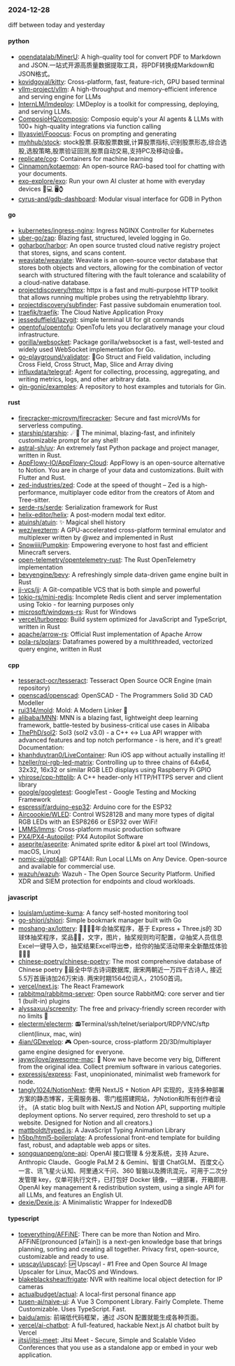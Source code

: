 ### 2024-12-28
diff between today and yesterday

#### python
* [opendatalab/MinerU](https://github.com/opendatalab/MinerU): A high-quality tool for convert PDF to Markdown and JSON.一站式开源高质量数据提取工具，将PDF转换成Markdown和JSON格式。
* [kovidgoyal/kitty](https://github.com/kovidgoyal/kitty): Cross-platform, fast, feature-rich, GPU based terminal
* [vllm-project/vllm](https://github.com/vllm-project/vllm): A high-throughput and memory-efficient inference and serving engine for LLMs
* [InternLM/lmdeploy](https://github.com/InternLM/lmdeploy): LMDeploy is a toolkit for compressing, deploying, and serving LLMs.
* [ComposioHQ/composio](https://github.com/ComposioHQ/composio): Composio equip's your AI agents & LLMs with 100+ high-quality integrations via function calling
* [lllyasviel/Fooocus](https://github.com/lllyasviel/Fooocus): Focus on prompting and generating
* [myhhub/stock](https://github.com/myhhub/stock): stock股票.获取股票数据,计算股票指标,识别股票形态,综合选股,选股策略,股票验证回测,股票自动交易,支持PC及移动设备。
* [replicate/cog](https://github.com/replicate/cog): Containers for machine learning
* [Cinnamon/kotaemon](https://github.com/Cinnamon/kotaemon): An open-source RAG-based tool for chatting with your documents.
* [exo-explore/exo](https://github.com/exo-explore/exo): Run your own AI cluster at home with everyday devices 📱💻 🖥️⌚
* [cyrus-and/gdb-dashboard](https://github.com/cyrus-and/gdb-dashboard): Modular visual interface for GDB in Python

#### go
* [kubernetes/ingress-nginx](https://github.com/kubernetes/ingress-nginx): Ingress NGINX Controller for Kubernetes
* [uber-go/zap](https://github.com/uber-go/zap): Blazing fast, structured, leveled logging in Go.
* [goharbor/harbor](https://github.com/goharbor/harbor): An open source trusted cloud native registry project that stores, signs, and scans content.
* [weaviate/weaviate](https://github.com/weaviate/weaviate): Weaviate is an open-source vector database that stores both objects and vectors, allowing for the combination of vector search with structured filtering with the fault tolerance and scalability of a cloud-native database​.
* [projectdiscovery/httpx](https://github.com/projectdiscovery/httpx): httpx is a fast and multi-purpose HTTP toolkit that allows running multiple probes using the retryablehttp library.
* [projectdiscovery/subfinder](https://github.com/projectdiscovery/subfinder): Fast passive subdomain enumeration tool.
* [traefik/traefik](https://github.com/traefik/traefik): The Cloud Native Application Proxy
* [jesseduffield/lazygit](https://github.com/jesseduffield/lazygit): simple terminal UI for git commands
* [opentofu/opentofu](https://github.com/opentofu/opentofu): OpenTofu lets you declaratively manage your cloud infrastructure.
* [gorilla/websocket](https://github.com/gorilla/websocket): Package gorilla/websocket is a fast, well-tested and widely used WebSocket implementation for Go.
* [go-playground/validator](https://github.com/go-playground/validator): 💯Go Struct and Field validation, including Cross Field, Cross Struct, Map, Slice and Array diving
* [influxdata/telegraf](https://github.com/influxdata/telegraf): Agent for collecting, processing, aggregating, and writing metrics, logs, and other arbitrary data.
* [gin-gonic/examples](https://github.com/gin-gonic/examples): A repository to host examples and tutorials for Gin.

#### rust
* [firecracker-microvm/firecracker](https://github.com/firecracker-microvm/firecracker): Secure and fast microVMs for serverless computing.
* [starship/starship](https://github.com/starship/starship): ☄🌌️ The minimal, blazing-fast, and infinitely customizable prompt for any shell!
* [astral-sh/uv](https://github.com/astral-sh/uv): An extremely fast Python package and project manager, written in Rust.
* [AppFlowy-IO/AppFlowy-Cloud](https://github.com/AppFlowy-IO/AppFlowy-Cloud): AppFlowy is an open-source alternative to Notion. You are in charge of your data and customizations. Built with Flutter and Rust.
* [zed-industries/zed](https://github.com/zed-industries/zed): Code at the speed of thought – Zed is a high-performance, multiplayer code editor from the creators of Atom and Tree-sitter.
* [serde-rs/serde](https://github.com/serde-rs/serde): Serialization framework for Rust
* [helix-editor/helix](https://github.com/helix-editor/helix): A post-modern modal text editor.
* [atuinsh/atuin](https://github.com/atuinsh/atuin): ✨ Magical shell history
* [wez/wezterm](https://github.com/wez/wezterm): A GPU-accelerated cross-platform terminal emulator and multiplexer written by @wez and implemented in Rust
* [Snowiiii/Pumpkin](https://github.com/Snowiiii/Pumpkin): Empowering everyone to host fast and efficient Minecraft servers.
* [open-telemetry/opentelemetry-rust](https://github.com/open-telemetry/opentelemetry-rust): The Rust OpenTelemetry implementation
* [bevyengine/bevy](https://github.com/bevyengine/bevy): A refreshingly simple data-driven game engine built in Rust
* [jj-vcs/jj](https://github.com/jj-vcs/jj): A Git-compatible VCS that is both simple and powerful
* [tokio-rs/mini-redis](https://github.com/tokio-rs/mini-redis): Incomplete Redis client and server implementation using Tokio - for learning purposes only
* [microsoft/windows-rs](https://github.com/microsoft/windows-rs): Rust for Windows
* [vercel/turborepo](https://github.com/vercel/turborepo): Build system optimized for JavaScript and TypeScript, written in Rust
* [apache/arrow-rs](https://github.com/apache/arrow-rs): Official Rust implementation of Apache Arrow
* [pola-rs/polars](https://github.com/pola-rs/polars): Dataframes powered by a multithreaded, vectorized query engine, written in Rust

#### cpp
* [tesseract-ocr/tesseract](https://github.com/tesseract-ocr/tesseract): Tesseract Open Source OCR Engine (main repository)
* [openscad/openscad](https://github.com/openscad/openscad): OpenSCAD - The Programmers Solid 3D CAD Modeller
* [rui314/mold](https://github.com/rui314/mold): Mold: A Modern Linker 🦠
* [alibaba/MNN](https://github.com/alibaba/MNN): MNN is a blazing fast, lightweight deep learning framework, battle-tested by business-critical use cases in Alibaba
* [ThePhD/sol2](https://github.com/ThePhD/sol2): Sol3 (sol2 v3.0) - a C++ <-> Lua API wrapper with advanced features and top notch performance - is here, and it's great! Documentation:
* [khanhduytran0/LiveContainer](https://github.com/khanhduytran0/LiveContainer): Run iOS app without actually installing it!
* [hzeller/rpi-rgb-led-matrix](https://github.com/hzeller/rpi-rgb-led-matrix): Controlling up to three chains of 64x64, 32x32, 16x32 or similar RGB LED displays using Raspberry Pi GPIO
* [yhirose/cpp-httplib](https://github.com/yhirose/cpp-httplib): A C++ header-only HTTP/HTTPS server and client library
* [google/googletest](https://github.com/google/googletest): GoogleTest - Google Testing and Mocking Framework
* [espressif/arduino-esp32](https://github.com/espressif/arduino-esp32): Arduino core for the ESP32
* [Aircoookie/WLED](https://github.com/Aircoookie/WLED): Control WS2812B and many more types of digital RGB LEDs with an ESP8266 or ESP32 over WiFi!
* [LMMS/lmms](https://github.com/LMMS/lmms): Cross-platform music production software
* [PX4/PX4-Autopilot](https://github.com/PX4/PX4-Autopilot): PX4 Autopilot Software
* [aseprite/aseprite](https://github.com/aseprite/aseprite): Animated sprite editor & pixel art tool (Windows, macOS, Linux)
* [nomic-ai/gpt4all](https://github.com/nomic-ai/gpt4all): GPT4All: Run Local LLMs on Any Device. Open-source and available for commercial use.
* [wazuh/wazuh](https://github.com/wazuh/wazuh): Wazuh - The Open Source Security Platform. Unified XDR and SIEM protection for endpoints and cloud workloads.

#### javascript
* [louislam/uptime-kuma](https://github.com/louislam/uptime-kuma): A fancy self-hosted monitoring tool
* [go-shiori/shiori](https://github.com/go-shiori/shiori): Simple bookmark manager built with Go
* [moshang-ax/lottery](https://github.com/moshang-ax/lottery): 🎉🌟✨🎈年会抽奖程序，基于 Express + Three.js的 3D 球体抽奖程序，奖品🧧🎁，文字，图片，抽奖规则均可配置，😜抽奖人员信息Excel一键导入😍，抽奖结果Excel导出😎，给你的抽奖活动带来全新酷炫体验🚀🚀🚀
* [chinese-poetry/chinese-poetry](https://github.com/chinese-poetry/chinese-poetry): The most comprehensive database of Chinese poetry 🧶最全中华古诗词数据库, 唐宋两朝近一万四千古诗人, 接近5.5万首唐诗加26万宋诗. 两宋时期1564位词人，21050首词。
* [vercel/next.js](https://github.com/vercel/next.js): The React Framework
* [rabbitmq/rabbitmq-server](https://github.com/rabbitmq/rabbitmq-server): Open source RabbitMQ: core server and tier 1 (built-in) plugins
* [alyssaxuu/screenity](https://github.com/alyssaxuu/screenity): The free and privacy-friendly screen recorder with no limits 🎥
* [electerm/electerm](https://github.com/electerm/electerm): 📻Terminal/ssh/telnet/serialport/RDP/VNC/sftp client(linux, mac, win)
* [4ian/GDevelop](https://github.com/4ian/GDevelop): 🎮 Open-source, cross-platform 2D/3D/multiplayer game engine designed for everyone.
* [jaywcjlove/awesome-mac](https://github.com/jaywcjlove/awesome-mac):  Now we have become very big, Different from the original idea. Collect premium software in various categories.
* [expressjs/express](https://github.com/expressjs/express): Fast, unopinionated, minimalist web framework for node.
* [tangly1024/NotionNext](https://github.com/tangly1024/NotionNext): 使用 NextJS + Notion API 实现的，支持多种部署方案的静态博客，无需服务器、零门槛搭建网站，为Notion和所有创作者设计。 (A static blog built with NextJS and Notion API, supporting multiple deployment options. No server required, zero threshold to set up a website. Designed for Notion and all creators.)
* [mattboldt/typed.js](https://github.com/mattboldt/typed.js): A JavaScript Typing Animation Library
* [h5bp/html5-boilerplate](https://github.com/h5bp/html5-boilerplate): A professional front-end template for building fast, robust, and adaptable web apps or sites.
* [songquanpeng/one-api](https://github.com/songquanpeng/one-api): OpenAI 接口管理 & 分发系统，支持 Azure、Anthropic Claude、Google PaLM 2 & Gemini、智谱 ChatGLM、百度文心一言、讯飞星火认知、阿里通义千问、360 智脑以及腾讯混元，可用于二次分发管理 key，仅单可执行文件，已打包好 Docker 镜像，一键部署，开箱即用. OpenAI key management & redistribution system, using a single API for all LLMs, and features an English UI.
* [dexie/Dexie.js](https://github.com/dexie/Dexie.js): A Minimalistic Wrapper for IndexedDB

#### typescript
* [toeverything/AFFiNE](https://github.com/toeverything/AFFiNE): There can be more than Notion and Miro. AFFiNE(pronounced [ə‘fain]) is a next-gen knowledge base that brings planning, sorting and creating all together. Privacy first, open-source, customizable and ready to use.
* [upscayl/upscayl](https://github.com/upscayl/upscayl): 🆙 Upscayl - #1 Free and Open Source AI Image Upscaler for Linux, MacOS and Windows.
* [blakeblackshear/frigate](https://github.com/blakeblackshear/frigate): NVR with realtime local object detection for IP cameras
* [actualbudget/actual](https://github.com/actualbudget/actual): A local-first personal finance app
* [tusen-ai/naive-ui](https://github.com/tusen-ai/naive-ui): A Vue 3 Component Library. Fairly Complete. Theme Customizable. Uses TypeScript. Fast.
* [baidu/amis](https://github.com/baidu/amis): 前端低代码框架，通过 JSON 配置就能生成各种页面。
* [vercel/ai-chatbot](https://github.com/vercel/ai-chatbot): A full-featured, hackable Next.js AI chatbot built by Vercel
* [jitsi/jitsi-meet](https://github.com/jitsi/jitsi-meet): Jitsi Meet - Secure, Simple and Scalable Video Conferences that you use as a standalone app or embed in your web application.

